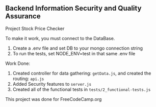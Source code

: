 Backend Information Security and Quality Assurance
------

Project Stock Price Checker

To make it work, you must connect to the DataBase.
1) Create a .env file and set DB to your mongo connection string
2) To run the tests, set NODE_ENV=test in that same .env file

Work Done:
1) Created controller for data gathering: `getData.js`, and created the routing: `api.js`
2) Added Security features to `server.js`
3) Created all of the functional tests in `tests/2_functional-tests.js`

This project was done for FreeCodeCamp.org
